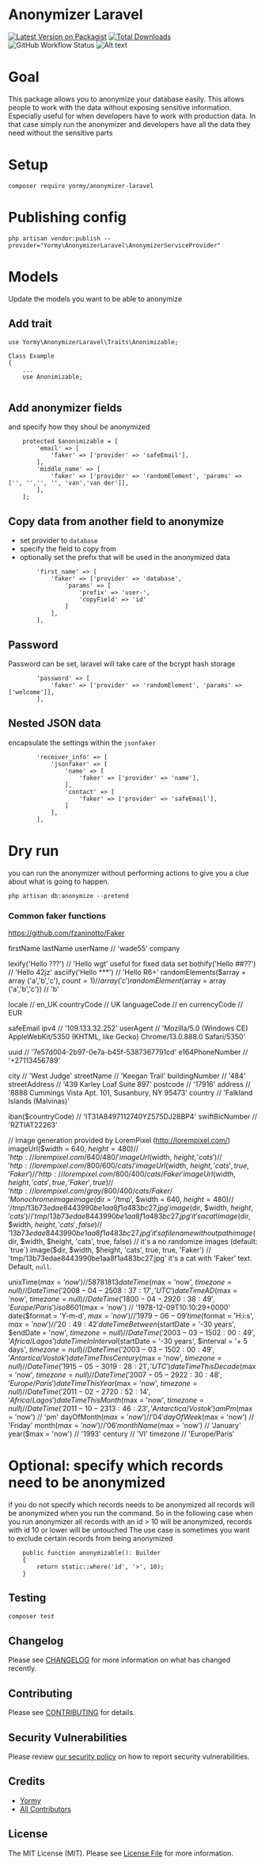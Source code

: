 # Anonymizer Laravel

[![Latest Version on Packagist](https://img.shields.io/packagist/v/yormy/anonymizer-laravel.svg?style=flat-square)](https://packagist.org/packages/yormy/anonymizer-laravel)
[![Total Downloads](https://img.shields.io/packagist/dt/yormy/anonymizer-laravel.svg?style=flat-square)](https://packagist.org/packages/yormy/anonymizer-laravel)
![GitHub Workflow Status](https://img.shields.io/github/workflow/status/facade/ignition/run-php-tests?label=Tests)
![Alt text](./coverage.svg)

# Goal
This package allows you to anonymize your database easily. This allows people to work with the data without exposing sensitive information.
Especially useful for when developers have to work with production data. In that case simply run the anonymizer and developers have all the data they need without the sensitive parts

# Setup
```
composer require yormy/anonymizer-laravel
```

# Publishing config
```
php artisan vendor:publish --provider="Yormy\AnonymizerLaravel\AnonymizerServiceProvider"
```


# Models
Update the models you want to be able to anonymize

## Add trait
```
use Yormy\AnonymizerLaravel\Traits\Anonimizable;

Class Example 
{
    ...
    use Anonimizable;
    
```

## Add anonymizer fields
and specify how they shoul be anonymized
```
    protected $anonimizable = [
        'email' => [
            'faker' => ['provider' => 'safeEmail'],
        ],
        'middle_name' => [
            'faker' => ['provider' => 'randomElement', 'params' => ['', '','', '', 'van','van der']],
        ],        
    ];
```

## Copy data from another field to anonymize
* set provider to `database`
* specify the field to copy from
* optionally set the prefix that will be used in the anonymized data

```
        'first_name' => [
            'faker' => ['provider' => 'database',
                'params' => [
                    'prefix' => 'user-',
                    'copyField' => 'id'
                ]
            ],
        ],
```

## Password
Password can be set, laravel will take care of the bcrypt hash storage
```
        'password' => [
            'faker' => ['provider' => 'randomElement', 'params' => ['welcome']],
        ],
```

## Nested JSON data
encapsulate the settings within the ```jsonfaker``` 
```
        'receiver_info' => [
            'jsonfaker' => [
                'name' => [
                    'faker' => ['provider' => 'name'],
                ],
                'contact' => [
                    'faker' => ['provider' => 'safeEmail'],
                ]
            ],
        ],
```

# Dry run
you can run the anonymizer without performing actions to give you a clue about what is going to happen.
```
php artisan db:anonymize --pretend
```

### Common faker functions
https://github.com/fzaninotto/Faker

firstName
lastName
userName                // 'wade55'
company

lexify('Hello ???') // 'Hello wgt' useful for fixed data set
bothify('Hello ##??') // 'Hello 42jz'
asciify('Hello ***') // 'Hello R6+'
randomElements($array = array ('a','b','c'), $count = 1) // array('c')
randomElement($array = array ('a','b','c')) // 'b'


locale        // en_UK
countryCode   // UK
languageCode  // en
currencyCode  // EUR

safeEmail
ipv4                   // '109.133.32.252'
userAgent              // 'Mozilla/5.0 (Windows CE) AppleWebKit/5350 (KHTML, like Gecko) Chrome/13.0.888.0 Safari/5350'

uuid                   // '7e57d004-2b97-0e7a-b45f-5387367791cd'
e164PhoneNumber     // '+27113456789'

city                                // 'West Judge'
streetName                          // 'Keegan Trail'
buildingNumber                      // '484'
streetAddress                       // '439 Karley Loaf Suite 897'
postcode                            // '17916'
address                             // '8888 Cummings Vista Apt. 101, Susanbury, NY 95473'
country                             // 'Falkland Islands (Malvinas)'

iban($countryCode)      // 'IT31A8497112740YZ575DJ28BP4'
swiftBicNumber          // 'RZTIAT22263'

// Image generation provided by LoremPixel (http://lorempixel.com/)
imageUrl($width = 640, $height = 480) // 'http://lorempixel.com/640/480/'
imageUrl($width, $height, 'cats')     // 'http://lorempixel.com/800/600/cats/'
imageUrl($width, $height, 'cats', true, 'Faker') // 'http://lorempixel.com/800/400/cats/Faker'
imageUrl($width, $height, 'cats', true, 'Faker', true) // 'http://lorempixel.com/gray/800/400/cats/Faker/' Monochrome image
image($dir = '/tmp', $width = 640, $height = 480) // '/tmp/13b73edae8443990be1aa8f1a483bc27.jpg'
image($dir, $width, $height, 'cats')  // 'tmp/13b73edae8443990be1aa8f1a483bc27.jpg' it's a cat!
image($dir, $width, $height, 'cats', false) // '13b73edae8443990be1aa8f1a483bc27.jpg' it's a filename without path
image($dir, $width, $height, 'cats', true, false) // it's a no randomize images (default: `true`)
image($dir, $width, $height, 'cats', true, true, 'Faker') // 'tmp/13b73edae8443990be1aa8f1a483bc27.jpg' it's a cat with 'Faker' text. Default, `null`.


unixTime($max = 'now')                // 58781813
dateTime($max = 'now', $timezone = null) // DateTime('2008-04-25 08:37:17', 'UTC')
dateTimeAD($max = 'now', $timezone = null) // DateTime('1800-04-29 20:38:49', 'Europe/Paris')
iso8601($max = 'now')                 // '1978-12-09T10:10:29+0000'
date($format = 'Y-m-d', $max = 'now') // '1979-06-09'
time($format = 'H:i:s', $max = 'now') // '20:49:42'
dateTimeBetween($startDate = '-30 years', $endDate = 'now', $timezone = null) // DateTime('2003-03-15 02:00:49', 'Africa/Lagos')
dateTimeInInterval($startDate = '-30 years', $interval = '+ 5 days', $timezone = null) // DateTime('2003-03-15 02:00:49', 'Antartica/Vostok')
dateTimeThisCentury($max = 'now', $timezone = null)     // DateTime('1915-05-30 19:28:21', 'UTC')
dateTimeThisDecade($max = 'now', $timezone = null)      // DateTime('2007-05-29 22:30:48', 'Europe/Paris')
dateTimeThisYear($max = 'now', $timezone = null)        // DateTime('2011-02-27 20:52:14', 'Africa/Lagos')
dateTimeThisMonth($max = 'now', $timezone = null)       // DateTime('2011-10-23 13:46:23', 'Antarctica/Vostok')
amPm($max = 'now')                    // 'pm'
dayOfMonth($max = 'now')              // '04'
dayOfWeek($max = 'now')               // 'Friday'
month($max = 'now')                   // '06'
monthName($max = 'now')               // 'January'
year($max = 'now')                    // '1993'
century                               // 'VI'
timezone                              // 'Europe/Paris'


# Optional: specify which records need to be anonymized
if you do not specify which records needs to be anonymized all records will be anonymized when you run the command.
So in the following case when you run anonymizer all records with an id > 10 will be anonymized, records with id 10 or lower will be untouched
The use case is sometimes you want to exclude certain records from being anonymized
```
    public function anonymizable(): Builder
    {
        return static::where('id', '>', 10);
    }
```

## Testing

``` bash
composer test
```

## Changelog

Please see [CHANGELOG](CHANGELOG.md) for more information on what has changed recently.

## Contributing

Please see [CONTRIBUTING](.github/CONTRIBUTING.md) for details.

## Security Vulnerabilities

Please review [our security policy](../../security/policy) on how to report security vulnerabilities.

## Credits

- [Yormy](https://gitlab.com/yormy)
- [All Contributors](../../contributors)

## License

The MIT License (MIT). Please see [License File](LICENSE.md) for more information.
